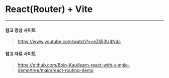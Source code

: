 # React(Router) + Vite

---

#### 참고 영상 사이트

> https://www.youtube.com/watch?v=eZli53U4Ndc

#### 참고 자료 사이트

> https://github.com/Boin-Kau/learn-react-with-simple-demo/tree/main/react-routing-demo
